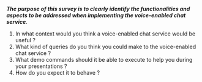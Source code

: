 ***The purpose of this survey is to clearly identify the functionalities and aspects to be addressed when implementing the voice-enabled chat service***.

1. In what context would you think a voice-enabled chat service would be useful ?
2. What kind of queries do you think you could make to the voice-enabled chat service ?
3. What demo commands should it be able to execute to help you during your presentations ?
4. How do you expect it to behave ? 
